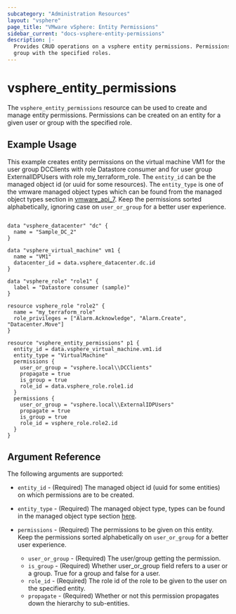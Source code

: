 ```yaml
---
subcategory: "Administration Resources"
layout: "vsphere"
page_title: "VMware vSphere: Entity Permissions"
sidebar_current: "docs-vsphere-entity-permissions"
description: |-
  Provides CRUD operations on a vsphere entity permissions. Permissions can be created on an entity for a given user or 
  group with the specified roles.
---
```


# vsphere\_entity\_permissions

The `vsphere_entity_permissions` resource can be used to create and manage entity permissions. 
Permissions can be created on an entity for a given user or group with the specified role.

## Example Usage

This example creates entity permissions on the virtual machine VM1 for the user group DCClients with role Datastore 
consumer and for user group ExternalIDPUsers with role my_terraform_role. The `entity_id` can be the managed object id
(or uuid for some resources). The `entity_type` is one of the vmware managed object types which can be found from the 
managed object types section in [vmware_api_7](https://developer.vmware.com/apis/968/vsphere). Keep the permissions sorted
alphabetically, ignoring case on `user_or_group` for a better user experience.


```hcl

data "vsphere_datacenter" "dc" {
  name = "Sample_DC_2"
}

data "vsphere_virtual_machine" vm1 {
  name = "VM1"
  datacenter_id = data.vsphere_datacenter.dc.id
}

data "vsphere_role" "role1" {
  label = "Datastore consumer (sample)"
}

resource vsphere_role "role2" {
  name = "my_terraform_role"
  role_privileges = ["Alarm.Acknowledge", "Alarm.Create", "Datacenter.Move"]
}

resource "vsphere_entity_permissions" p1 {
  entity_id = data.vsphere_virtual_machine.vm1.id
  entity_type = "VirtualMachine"
  permissions {
    user_or_group = "vsphere.local\\DCClients"
    propagate = true
    is_group = true
    role_id = data.vsphere_role.role1.id
  }
  permissions {
    user_or_group = "vsphere.local\\ExternalIDPUsers"
    propagate = true
    is_group = true
    role_id = vsphere_role.role2.id
  }
}

```

## Argument Reference

The following arguments are supported:

* `entity_id`   - (Required) The managed object id (uuid for some entities) on which permissions are to be created.
* `entity_type` - (Required) The managed object type, types can be found in the managed object type section 
   [here](https://developer.vmware.com/apis/968/vsphere).

* `permissions`     - (Required) The permissions to be given on this entity. Keep the permissions sorted
                       alphabetically on `user_or_group` for a better user experience.
  * `user_or_group` - (Required) The user/group getting the permission.
  * `is_group`      - (Required) Whether user_or_group field refers to a user or a group. True for a group and false for a user.
  * `role_id`       - (Required) The role id of the role to be given to the user on the specified entity.
  * `propagate`     - (Required) Whether or not this permission propagates down the hierarchy to sub-entities.

